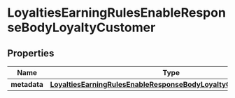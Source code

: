 

# LoyaltiesEarningRulesEnableResponseBodyLoyaltyCustomer


## Properties

| Name | Type | Description |
|------------ | ------------- | ------------- |
|**metadata** | [**LoyaltiesEarningRulesEnableResponseBodyLoyaltyCustomerMetadata**](LoyaltiesEarningRulesEnableResponseBodyLoyaltyCustomerMetadata.md) |  |



